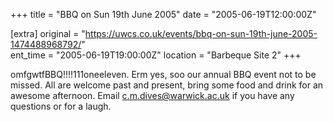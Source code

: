 +++
title = "BBQ on Sun 19th June 2005"
date = "2005-06-19T12:00:00Z"

[extra]
original = "https://uwcs.co.uk/events/bbq-on-sun-19th-june-2005-1474488968792/"    
ent_time = "2005-06-19T19:00:00Z"
location = "Barbeque Site 2"
+++

omfgwtfBBQ\!\!\!\!111oneeleven.  Erm yes, soo our annual BBQ event not to be missed.  All are welcome past and present, bring some food and drink for an awesome afternoon.  Email c.m.dives@warwick.ac.uk if you have any questions or for a laugh.

